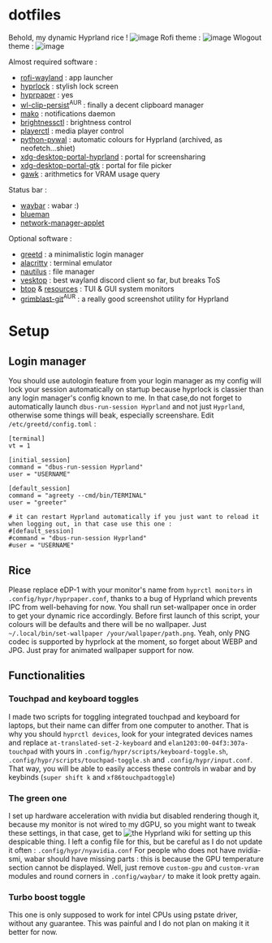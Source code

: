 # dotfiles
Behold, my dynamic Hyprland rice !
![image](https://github.com/NyanMaths/dotfiles/assets/64662422/bafb69f7-c0c9-4d9c-8265-24887a87c67f)
Rofi theme :
![image](https://github.com/NyanMaths/dotfiles/assets/64662422/5194d642-b51a-47a6-8d6f-b13a3b7c1344)
Wlogout theme :
![image](https://github.com/NyanMaths/dotfiles/assets/64662422/aaa2aa21-5b5d-4d18-aa34-f16af59273e4)


Almost required software :
  - [rofi-wayland](https://github.com/lbonn/rofi) : app launcher
  - [hyprlock](https://github.com/hyprwm/hyprlock) : stylish lock screen
  - [hyprpaper](https://github.com/hyprwm/hyprpaper) : yes
  - [wl-clip-persist](https://github.com/Linus789/wl-clip-persist)<sup>AUR</sup> : finally a decent clipboard manager
  - [mako](https://github.com/emersion/mako) : notifications daemon
  - [brightnessctl](https://github.com/Hummer12007/brightnessctl) : brightness control
  - [playerctl](https://github.com/altdesktop/playerctl) : media player control
  - [python-pywal](https://github.com/dylanaraps/pywal) : automatic colours for Hyprland (archived, as neofetch...shiet)
  - [xdg-desktop-portal-hyprland](https://github.com/hyprwm/xdg-desktop-portal-hyprland) : portal for screensharing
  - [xdg-desktop-portal-gtk](https://github.com/flatpak/xdg-desktop-portal-gtk) : portal for file picker
  - [gawk](https://git.savannah.gnu.org/cgit/gawk.git) : arithmetics for VRAM usage query

Status bar :
  - [waybar](https://github.com/Alexays/Waybar) : wabar :)
  - [blueman](https://github.com/blueman-project/blueman)
  - [network-manager-applet](https://gitlab.gnome.org/GNOME/network-manager-applet)

Optional software :
  - [greetd](https://github.com/kennylevinsen/greetd) : a minimalistic login manager
  - [alacritty](https://github.com/alacritty/alacritty) : terminal emulator
  - [nautilus](https://gitlab.gnome.org/GNOME/nautilus) : file manager
  - [vesktop](https://github.com/Vencord/Vesktop) : best wayland discord client so far, but breaks ToS
  - [btop](https://github.com/aristocratos/btop) & [resources](https://github.com/nokyan/resources) : TUI & GUI system monitors
  - [grimblast-git](https://github.com/hyprwm/contrib)<sup>AUR</sup> : a really good screenshot utility for Hyprland


<h1>Setup</h1>

<h2>Login manager</h2>

You should use autologin feature from your login manager as my config will lock your session automatically on startup because hyprlock is classier than any login manager's config known to me.
In that case,do not forget to automatically launch ```dbus-run-session Hyprland``` and not just ```Hyprland```, otherwise some things will beak, especially screenshare.
Edit ```/etc/greetd/config.toml``` :
```
[terminal]
vt = 1

[initial_session]
command = "dbus-run-session Hyprland"
user = "USERNAME"

[default_session]
command = "agreety --cmd/bin/TERMINAL"
user = "greeter"

# it can restart Hyprland automatically if you just want to reload it when logging out, in that case use this one :
#[default_session]
#command = "dbus-run-session Hyprland"
#user = "USERNAME"
```
<h2>Rice</h2>

Please replace eDP-1 with your monitor's name from ```hyprctl monitors``` in ```.config/hypr/hyprpaper.conf```, thanks to a bug of Hyprland which prevents IPC from well-behaving for now.
You shall run set-wallpaper once in order to get your dynamic rice accordingly.
Before first launch of this script, your colours will be defaults and there will be no wallpaper. Just ```~/.local/bin/set-wallpaper /your/wallpaper/path.png```.
Yeah, only PNG codec is supported by hyprlock at the moment, so forget about WEBP and JPG. Just pray for animated wallpaper support for now.

<h2>Functionalities</h2>

<h3>Touchpad and keyboard toggles</h3>

I made two scripts for toggling integrated touchpad and keyboard for laptops, but their name can differ from one computer to another.
That is why you should ```hyprctl devices```, look for your integrated devices names and replace ```at-translated-set-2-keyboard``` and ```elan1203:00-04f3:307a-touchpad``` with yours in ```.config/hypr/scripts/keyboard-toggle.sh```, ```.config/hypr/scripts/touchpad-toggle.sh``` and ```.config/hypr/input.conf```. That way, you will be able to easily access these controls in wabar and by keybinds (```super shift k``` and ```xf86touchpadtoggle```)

<h3>The green one</h3>

I set up hardware acceleration with nvidia but disabled rendering though it, because my monitor is not wired to my dGPU, so you might want to tweak these settings, in that case, get to ![the Hyprland wiki](https://wiki.hyprland.org/Nvidia) for setting up this despicable thing.
I left a config file for this, but be careful as I do not update it often : ```.config/hypr/nyavidia.conf```
For people who does not have nvidia-smi, wabar should have missing parts : this is because the GPU temperature section cannot be displayed.
Well, just remove ```custom-gpu``` and ```custom-vram``` modules and round corners in ```.config/waybar/``` to make it look pretty again.

<h3>Turbo boost toggle</h3>

This one is only supposed to work for intel CPUs using pstate driver, without any guarantee. This was painful and I do not plan on making it it better for now.
